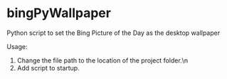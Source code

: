 # bingPyWallpaper
Python script to set the Bing Picture of the Day as the desktop wallpaper

Usage:
1. Change the file path to the location of the project folder.\n
2. Add script to startup.
